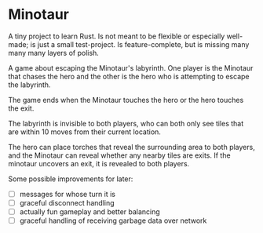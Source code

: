 # Minotaur

A tiny project to learn Rust. Is not meant to be flexible or especially well-made; is just a small test-project. Is feature-complete, but is missing many many many layers of polish.

A game about escaping the Minotaur's labyrinth. One player is the Minotaur that chases the hero and the other is the hero who is attempting to escape the labyrinth.

The game ends when the Minotaur touches the hero or the hero touches the exit.

The labyrinth is invisible to both players, who can both only see tiles that are within 10 moves from their current location.

The hero can place torches that reveal the surrounding area to both players, and the Minotaur can reveal whether any nearby tiles are exits. If the minotaur uncovers an exit, it is revealed to both players. 

Some possible improvements for later:
- [ ] messages for whose turn it is
- [ ] graceful disconnect handling
- [ ] actually fun gameplay and better balancing
- [ ] graceful handling of receiving garbage data over network
